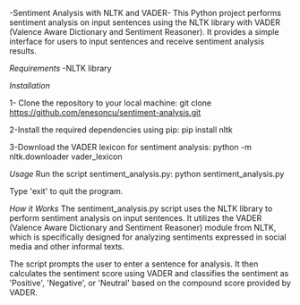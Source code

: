 -Sentiment Analysis with NLTK and VADER-
This Python project performs sentiment analysis on input sentences using the NLTK library with VADER (Valence Aware Dictionary and Sentiment Reasoner). 
It provides a simple interface for users to input sentences and receive sentiment analysis results.

*Requirements*
-NLTK library

*Installation*

1- Clone the repository to your local machine:
git clone https://github.com/enesoncu/sentiment-analysis.git

2-Install the required dependencies using pip:
pip install nltk

3-Download the VADER lexicon for sentiment analysis:
python -m nltk.downloader vader_lexicon

*Usage*
Run the script sentiment_analysis.py:
python sentiment_analysis.py

Type 'exit' to quit the program.

*How it Works*
The sentiment_analysis.py script uses the NLTK library to perform sentiment analysis on input sentences. 
It utilizes the VADER (Valence Aware Dictionary and Sentiment Reasoner) module from NLTK, which is specifically designed for analyzing sentiments expressed in social media and other informal texts.

The script prompts the user to enter a sentence for analysis. It then calculates the sentiment score using VADER and classifies the sentiment as 'Positive', 'Negative', or 'Neutral' based on the compound score provided by VADER.
